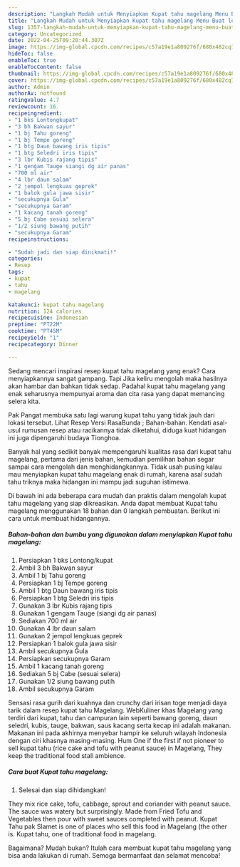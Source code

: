 ```yaml
---
description: "Langkah Mudah untuk Menyiapkan Kupat tahu magelang Menu Buat lebaran"
title: "Langkah Mudah untuk Menyiapkan Kupat tahu magelang Menu Buat lebaran"
slug: 1357-langkah-mudah-untuk-menyiapkan-kupat-tahu-magelang-menu-buat-lebaran
category: Uncategorized
date: 2022-04-25T09:20:44.307Z
image: https://img-global.cpcdn.com/recipes/c57a19e1a809276f/680x482cq70/kupat-tahu-magelang-foto-resep-utama.jpg
hideToc: false
enableToc: true
enableTocContent: false
thumbnail: https://img-global.cpcdn.com/recipes/c57a19e1a809276f/680x482cq70/kupat-tahu-magelang-foto-resep-utama.jpg
cover: https://img-global.cpcdn.com/recipes/c57a19e1a809276f/680x482cq70/kupat-tahu-magelang-foto-resep-utama.jpg
author: Admin
authorAv: notfound
ratingvalue: 4.7
reviewcount: 16
recipeingredient:
- "1 bks Lontongkupat"
- "3 bh Bakwan sayur"
- "1 bj Tahu goreng"
- "1 bj Tempe goreng"
- "1 btg Daun bawang iris tipis"
- "1 btg Seledri iris tipis"
- "3 lbr Kubis rajang tipis"
- "1 gengam Tauge siangi dg air panas"
- "700 ml air"
- "4 lbr daun salam"
- "2 jempol lengkuas geprek"
- "1 balok gula jawa sisir"
- "secukupnya Gula"
- "secukupnya Garam"
- "1 kacang tanah goreng"
- "5 bj Cabe sesuai selera"
- "1/2 siung bawang putih"
- "secukupnya Garam"
recipeinstructions:

- "Sudah jadi dan siap dinikmati!"
categories:
- Resep
tags:
- kupat
- tahu
- magelang

katakunci: kupat tahu magelang 
nutrition: 124 calories
recipecuisine: Indonesian
preptime: "PT22M"
cooktime: "PT45M"
recipeyield: "1"
recipecategory: Dinner

---
```



Sedang mencari inspirasi resep kupat tahu magelang yang enak? Cara menyiapkannya sangat gampang. Tapi Jika keliru mengolah maka hasilnya akan hambar dan bahkan tidak sedap. Padahal kupat tahu magelang yang enak seharusnya mempunyai aroma dan cita rasa yang dapat memancing selera kita.


Pak Pangat membuka satu lagi warung kupat tahu yang tidak jauh dari lokasi tersebut. Lihat Resep Versi RasaBunda ; Bahan-bahan. Kendati asal-usul rumusan resep atau racikannya tidak diketahui, diduga kuat hidangan ini juga dipengaruhi budaya Tionghoa.

Banyak hal yang sedikit banyak mempengaruhi kualitas rasa dari kupat tahu magelang, pertama dari jenis bahan, kemudian pemilihan bahan segar sampai cara mengolah dan menghidangkannya. Tidak usah pusing kalau mau menyiapkan kupat tahu magelang enak di rumah, karena asal sudah tahu triknya maka hidangan ini mampu jadi suguhan istimewa.


Di bawah ini ada beberapa cara mudah dan praktis dalam mengolah kupat tahu magelang yang siap dikreasikan. Anda dapat membuat Kupat tahu magelang menggunakan 18 bahan dan 0 langkah pembuatan. Berikut ini cara untuk membuat hidangannya.

<!--inarticleads1-->

##### Bahan-bahan dan bumbu yang digunakan dalam menyiapkan Kupat tahu magelang:

1. Persiapkan 1 bks Lontong/kupat
1. Ambil 3 bh Bakwan sayur
1. Ambil 1 bj Tahu goreng
1. Persiapkan 1 bj Tempe goreng
1. Ambil 1 btg Daun bawang iris tipis
1. Persiapkan 1 btg Seledri iris tipis
1. Gunakan 3 lbr Kubis rajang tipis
1. Gunakan 1 gengam Tauge (siangi dg air panas)
1. Sediakan 700 ml air
1. Gunakan 4 lbr daun salam
1. Gunakan 2 jempol lengkuas geprek
1. Persiapkan 1 balok gula jawa sisir
1. Ambil secukupnya Gula
1. Persiapkan secukupnya Garam
1. Ambil 1 kacang tanah goreng
1. Sediakan 5 bj Cabe (sesuai selera)
1. Gunakan 1/2 siung bawang putih
1. Ambil secukupnya Garam


Sensasi rasa gurih dari kuahnya dan crunchy dari irisan toge menjadi daya tarik dalam resep kupat tahu Magelang. WebKuliner khas Magelang yang terdiri dari kupat, tahu dan campuran lain seperti bawang goreng, daun seledri, kubis, tauge, bakwan, saus kacang serta kecap ini adalah makanan. Makanan ini pada akhirnya menyebar hampir ke seluruh wilayah Indonesia dengan ciri khasnya masing-masing. Hum One if the first if not pioneer to sell kupat tahu (rice cake and tofu with peanut sauce) in Magelang, They keep the traditional food stall ambience. 

<!--inarticleads2-->

##### Cara buat Kupat tahu magelang:


1. Selesai dan siap dihidangkan!

They mix rice cake, tofu, cabbage, sprout and coriander with peanut sauce. The sauce was watery but surprisingly. Made from Fried Tofu and Vegetables then pour with sweet sauces completed with peanut. Kupat Tahu pak Slamet is one of places who sell this food in Magelang (the other is. Kupat tahu, one of traditional food in magelang. 

Bagaimana? Mudah bukan? Itulah cara membuat kupat tahu magelang yang bisa anda lakukan di rumah. Semoga bermanfaat dan selamat mencoba!
